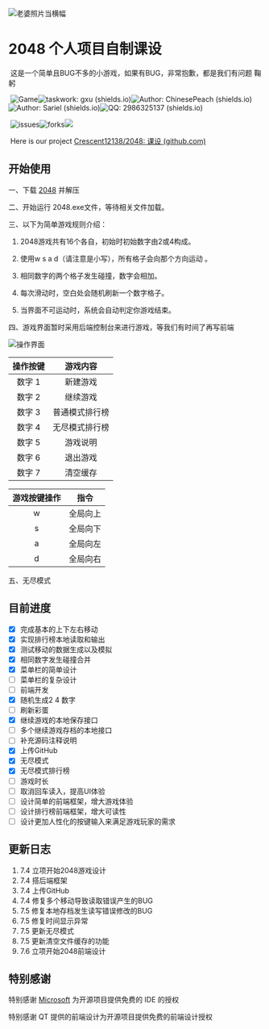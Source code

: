 ![老婆照片当横幅](public/老婆照片.jpg)            

 


#  2048 个人项目自制课设



​    这是一个简单且BUG不多的小游戏，如果有BUG，非常抱歉，都是我们有问题  鞠躬

​    ![Game](https://img.shields.io/badge/game-c%2B%2B-green)![taskwork: gxu (shields.io)](https://img.shields.io/badge/taskwork-gxu-red)![Author: ChinesePeach (shields.io)](https://img.shields.io/badge/Author-ChinesePeach-blue)![Author: Sariel (shields.io)](https://img.shields.io/badge/Author-Sariel-black)![QQ: 2986325137 (shields.io)](https://img.shields.io/badge/QQ-2986325137-orange)

​    ![issues](https://img.shields.io/github/issues/Crescent12138/2048)![forks](https://img.shields.io/github/forks/Crescent12138/2048)![](https://img.shields.io/github/stars/Crescent12138/2048)

​     Here is our project  [Crescent12138/2048: 课设 (github.com)](https://github.com/Crescent12138/2048)

</div>





## 开始使用

一、下载 [2048](https://github-releases.githubusercontent.com/382786508/d6f8fa80-ddc1-11eb-8765-3a221ffa93cc?X-Amz-Algorithm=AWS4-HMAC-SHA256&X-Amz-Credential=AKIAIWNJYAX4CSVEH53A%2F20210706%2Fus-east-1%2Fs3%2Faws4_request&X-Amz-Date=20210706T052133Z&X-Amz-Expires=300&X-Amz-Signature=a37369f30341a6b9febea71359baf48bd26fd3d31d78a6f8d4940d8a8c85d8c8&X-Amz-SignedHeaders=host&actor_id=79407037&key_id=0&repo_id=382786508&response-content-disposition=attachment%3B%20filename%3D2048.zip&response-content-type=application%2Foctet-stream) 并解压

二、开始运行 2048.exe文件，等待相关文件加载。

三、以下为简单游戏规则介绍：

1. 2048游戏共有16个各自，初始时初始数字由2或4构成。

2. 使用w s a d（请注意是小写），所有格子会向那个方向运动 。

3. 相同数字的两个格子发生碰撞，数字会相加。

4. 每次滑动时，空白处会随机刷新一个数字格子。

5. 当界面不可运动时，系统会自动判定你游戏结束。

   

四、游戏界面暂时采用后端控制台来进行游戏，等我们有时间了再写前端

![操作界面](public/操作界面.png)



| 操作按键 | 游戏内容 |
| :------: | :------: |
|  数字 1  | 新建游戏 |
|  数字 2  | 继续游戏 |
|  数字 3  | 普通模式排行榜|
|  数字 4  | 无尽模式排行榜|
|  数字 5  | 游戏说明 |
|  数字 6  | 退出游戏 |
|  数字 7  | 清空缓存 |

| 游戏按键操作 |   指令   |
| :----------: | :------: |
|      w       | 全局向上 |
|      s       | 全局向下 |
|      a       | 全局向左 |
|      d       | 全局向右 |

</div>

五、无尽模式

## 目前进度

- [x] 完成基本的上下左右移动
- [x] 实现排行榜本地读取和输出
- [x] 测试移动的数据生成以及模拟
- [x] 相同数字发生碰撞合并
- [x] 菜单栏的简单设计
- [ ] 菜单栏的复杂设计
- [ ] 前端开发
- [x] 随机生成2 4 数字
- [ ] 刷新彩蛋
- [x] 继续游戏的本地保存接口
- [ ] 多个继续游戏存档的本地接口
- [ ] 补充源码注释说明
- [x] 上传GitHub
- [x] 无尽模式
- [x] 无尽模式排行榜 
- [ ] 游戏时长
- [ ] 取消回车读入，提高UI体验
- [ ] 设计简单的前端框架，增大游戏体验
- [ ] 设计排行榜前端框架，增大可读性
- [ ] 设计更加人性化的按键输入来满足游戏玩家的需求

## 更新日志

1. 7.4 立项开始2048游戏设计
2. 7.4 搭后端框架
3. 7.4 上传GitHub
4. 7.4 修复多个移动导致读取错误产生的BUG
5. 7.5 修复本地存档发生读写错误修改的BUG
6. 7.5 修复时间显示异常
7. 7.5 更新无尽模式
8. 7.5 更新清空文件缓存的功能
9. 7.6 立项开始2048前端设计

## 特别感谢



特别感谢 [Microsoft](https://visualstudio.microsoft.com/zh-hans/) 为开源项目提供免费的 IDE 的授权  

特别感谢 QT 提供的前端设计为开源项目提供免费的前端设计授权
